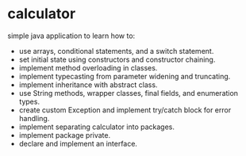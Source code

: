 # calculator
simple java application to learn how to:
- use arrays, conditional statements, and a switch statement.
- set initial state using constructors and constructor chaining.
- implement method overloading in classes.
- implement typecasting from parameter widening and truncating.
- implement inheritance with abstract class.
- use String methods, wrapper classes, final fields, and enumeration types.
- create custom Exception and implement try/catch block for error handling. 
- implement separating calculator into packages.  
- implement package private.
- declare and implement an interface. 